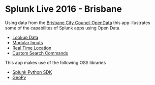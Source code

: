 # Splunk Live 2016 - Brisbane

Using data from the [Brisbane City Council OpenData](https://www.data.brisbane.qld.gov.au/data/dataset/ferry-terminals) this app illustrates some of the capabilites of Splunk apps using Open Data.

* [Lookup Data](http://docs.splunk.com/Documentation/Splunk/6.4.1/Knowledge/Addfieldsfromexternaldatasources)
* [Modular Inputs](http://docs.splunk.com/Documentation/Splunk/latest/AdvancedDev/ModInputsIntro) 
* [Real Time Location](http://docs.splunk.com/Documentation/CustomViz/1.0.0/RealTimeLocation/RealTimeTrackerIntro)
* [Custom Search Commands](http://docs.splunk.com/Documentation/Splunk/6.4.1/Search/Aboutcustomsearchcommands)

This app makes use of the following OSS libraries

* [Splunk Python SDK](https://github.com/splunk/splunk-sdk-python)
* [GeoPy](https://github.com/geopy/geopy)
